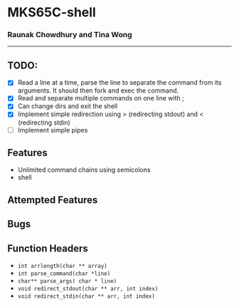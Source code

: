 # MKS65C-shell
### Raunak Chowdhury and Tina Wong
---

## TODO:
- [X] Read a line at a time, parse the line to separate the command from its arguments. It should then fork and exec the command.
- [X] Read and separate multiple commands on one line with ;
- [X] Can change dirs and exit the shell
- [X] Implement simple redirection using > (redirecting stdout) and < (redirecting stdin)
- [ ] Implement simple pipes

## Features
- Unlimited command chains using semicolons
- shell

## Attempted Features

## Bugs

## Function Headers
- `int arrlength(char ** array)`
- `int parse_command(char *line)`
- `char** parse_args( char * line)`
- `void redirect_stdout(char ** arr, int index)`
- `void redirect_stdin(char ** arr, int index)`
